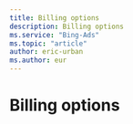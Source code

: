 ```yaml
---
title: Billing options
description: Billing options
ms.service: "Bing-Ads"
ms.topic: "article"
author: eric-urban
ms.author: eur
---
```


# Billing options


